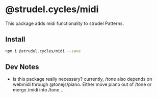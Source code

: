 # @strudel.cycles/midi

This package adds midi functionality to strudel Patterns.

## Install

```sh
npm i @strudel.cycles/midi --save
```

## Dev Notes

- is this package really necessary? currently, /tone also depends on webmidi through @tonejs/piano. Either move piano out of /tone or merge /midi into /tone...

